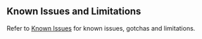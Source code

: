 ## Known Issues and Limitations

Refer to [Known Issues](knownissues) for known issues, gotchas and limitations.